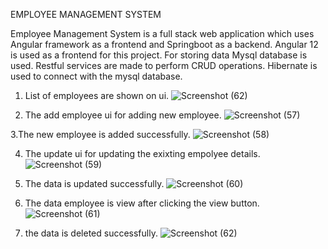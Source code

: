 EMPLOYEE MANAGEMENT SYSTEM

Employee Management System is a full stack web application which uses Angular framework as a frontend and Springboot as a backend.
Angular 12 is used as a frontend for this project.
For storing data Mysql database is used.
Restful services are made to perform CRUD operations.
Hibernate is used to connect  with the mysql database.

1. List of employees are shown on ui.
![Screenshot (62)](https://user-images.githubusercontent.com/116376624/219872672-6eac9fb6-24bf-438b-8a37-f7eb7da1cdc2.png)

2. The add employee ui for adding new employee.
![Screenshot (57)](https://user-images.githubusercontent.com/116376624/219872897-8995ebea-8b39-4069-8c9e-170c53518ef1.png)

3.The new employee is added successfully.
![Screenshot (58)](https://user-images.githubusercontent.com/116376624/219872938-5883f454-fb65-4b77-9ad6-6161bdb566d4.png)

4. The update ui for updating the exixting empolyee details.
![Screenshot (59)](https://user-images.githubusercontent.com/116376624/219873001-959ef1aa-00ef-43f5-8d8e-d5865809a873.png)

5. The data is updated successfully.
 ![Screenshot (60)](https://user-images.githubusercontent.com/116376624/219873038-8a428e9e-b181-4d11-a267-8613713f840e.png)

6. The data employee is view after clicking the view button.
![Screenshot (61)](https://user-images.githubusercontent.com/116376624/219873185-d34670f4-8ad6-458f-be56-cc4ad4a2f101.png)

7. the data is deleted successfully.
 ![Screenshot (62)](https://user-images.githubusercontent.com/116376624/219873099-6dcfecf8-bcb2-423d-83af-5682e62f8de4.png)

